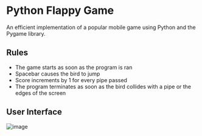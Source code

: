 # Python Flappy Game
An efficient implementation of a popular mobile game using Python and the Pygame library.
## Rules
- The game starts as soon as the program is ran
- Spacebar causes the bird to jump
- Score increments by 1 for every pipe passed
- The program terminates as soon as the bird collides with a pipe or the edges of the screen
## User Interface
![image](https://github.com/user-attachments/assets/e3eb129d-03aa-4896-b626-58b3747e4942)
